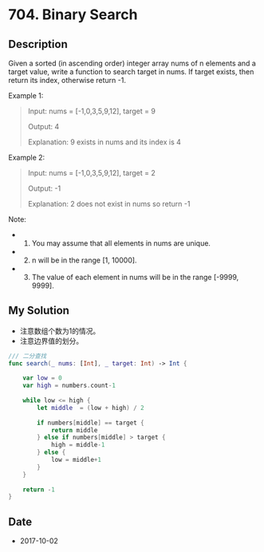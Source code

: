 # 704. Binary Search

## Description

Given a sorted (in ascending order) integer array nums of n elements and a target value, write a function to search target in nums. If target exists, then return its index, otherwise return -1.


Example 1:

> Input: nums = [-1,0,3,5,9,12], target = 9
> 
> Output: 4
>
> Explanation: 9 exists in nums and its index is 4

Example 2:

> Input: nums = [-1,0,3,5,9,12], target = 2
> 
> Output: -1
> 
>Explanation: 2 does not exist in nums so return -1
 

Note:

- 1. You may assume that all elements in nums are unique.
- 2. n will be in the range [1, 10000].
- 3. The value of each element in nums will be in the range [-9999, 9999].


## My Solution

- 注意数组个数为1的情况。
- 注意边界值的划分。

```swift
/// 二分查找
func search(_ nums: [Int], _ target: Int) -> Int {
    
    var low = 0
    var high = numbers.count-1
    
    while low <= high {
        let middle  = (low + high) / 2
        
        if numbers[middle] == target {
            return middle
        } else if numbers[middle] > target {
            high = middle-1
        } else {
            low = middle+1
        }
    }
    
    return -1
}
```

## Date

- 2017-10-02